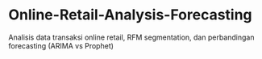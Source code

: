 # Online-Retail-Analysis-Forecasting
Analisis data transaksi online retail, RFM segmentation, dan perbandingan forecasting (ARIMA vs Prophet)
